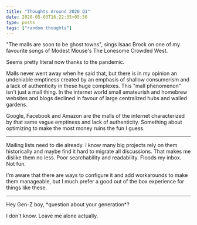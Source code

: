 ```yaml
---
title: "Thoughts Around 2020 Q1"
date: 2020-05-03T16:22:35+05:30
type: posts
tags: ["random thoughts"]
---
```


"The malls are soon to be ghost towns", sings Isaac Brock on one of my favourite songs of Modest Mouse's The Lonesome Crowded West.

Seems pretty literal now thanks to the pandemic.

Malls never went away when he said that, but there is in my opinion an undeniable emptiness created by an emphasis of shallow consumerism and a lack of authenticity in these huge complexes. This "mall phenomenon" isn't just a mall thing. In the internet world small amateurish and homebrew websites and blogs declined in favour of large centralized hubs and walled gardens.

Google, Facebook and Amazon are the malls of the internet characterized by that same vague emptiness and lack of authenticity. Something about optimizing to make the most money ruins the fun I guess.

---

Mailing lists need to die already. I know many big projects rely on them historically and maybe find it hard to migrate all discussions. That makes me dislike them no less. Poor searchability and readability. Floods my inbox. Not fun.

I'm aware that there are ways to configure it and add workarounds to make them manageable, but I much prefer a good out of the box experience for things like these.

---

Hey Gen-Z boy, \*question about your generation*?

I don't know. Leave me alone actually.
